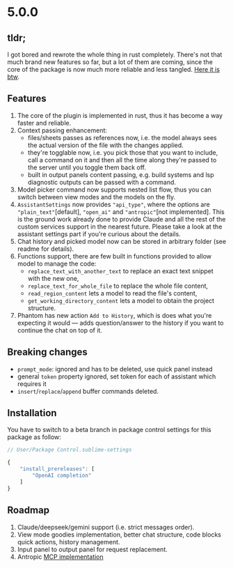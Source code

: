 # 5.0.0

## tldr;

I got bored and rewrote the whole thing in rust completely. There's not that much brand new features so far, but a lot of them are coming, since the core of the package is now much more reliable and less tangled. [Here it is btw](https://github.com/yaroslavyaroslav/llm_runner).

## Features

1. The core of the plugin is implemented in rust, thus it has become a way faster and reliable.
2. Context passing enhancement:
    - files/sheets passes as references now, i.e. the model always sees the actual version of the file with the changes applied.
    - they're togglable now, i.e. you pick those that you want to include, call a command on it and then all the time along they're passed to the server until you toggle them back off.
    - built in output panels content passing, e.g. build systems and lsp diagnostic outputs can be passed with a command.
3. Model picker command now supports nested list flow, thus you can switch between view modes and the models on the fly.
4. `AssistantSettings` now provides `"api_type"`, where the options are `"plain_text"`[default], `"open_ai"` and `"antropic"`[not implemented]. This is the ground work already done to provide Claude and all the rest of the custom services support in the nearest future. Please take a look at the assistant settings part if you're curious about the details.
5. Chat history and picked model now can be stored in arbitrary folder (see readme for details).
6. Functions support, there are few built in functions provided to allow model to manage the code:
    - `replace_text_with_another_text` to replace an exact text snippet with the new one, 
    - `replace_text_for_whole_file` to replace the whole file content, 
    - `read_region_content` lets a model to read the file's content, 
    - `get_working_directory_content` lets a model to obtain the project structure.
7. Phantom has new action `Add to History`, which is does what you're expecting it would — adds question/answer to the history if you want to continue the chat on top of it.


## Breaking changes

- `prompt_mode`: ignored and has to be deleted, use quick panel instead
- general `token` property ignored, set token for each of assistant which requires it
- `insert`/`replace`/`append` buffer commands deleted.

## Installation

You have to switch to a beta branch in package control settings for this package as follow:

```js
// User/Package Control.sublime-settings

{
    "install_prereleases": [
        "OpenAI completion"
    ]
}
```

## Roadmap

1. Claude/deepseek/gemini support (i.e. strict messages order).
2. View mode goodies implementation, better chat structure, code blocks quick actions, history management.
3. Input panel to output panel for request replacement.
4. Antropic [MCP implementation](https://docs.anthropic.com/en/docs/build-with-claude/mcp)
